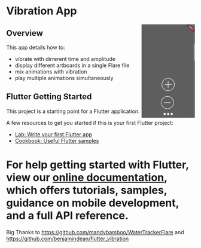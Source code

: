 
# Vibration App



<img align="right" src="https://github.com/ZackPashkin/flutter-flare-vibration/blob/master/assets/VibrationApp.gif" height="250">


## Overview

This app details how to:
- vibrate with dirrerent time and amplitude
- display different artboards in a single Flare file
- mix animations with vibration
- play multiple animations simultaneously


## Flutter Getting Started

This project is a starting point for a Flutter application.

A few resources to get you started if this is your first Flutter project:

- [Lab: Write your first Flutter app](https://flutter.io/docs/get-started/codelab)
- [Cookbook: Useful Flutter samples](https://flutter.io/docs/cookbook)

For help getting started with Flutter, view our 
[online documentation](https://flutter.io/docs), which offers tutorials, 
samples, guidance on mobile development, and a full API reference.
=======



Big Thanks to https://github.com/mandybamboo/WaterTrackerFlare and https://github.com/benjamindean/flutter_vibration

